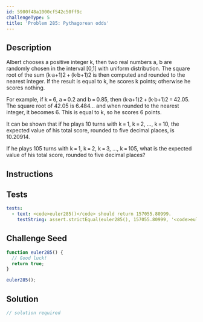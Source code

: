 ```yaml
---
id: 5900f48a1000cf542c50ff9c
challengeType: 5
title: 'Problem 285: Pythagorean odds'
---
```


## Description
<section id='description'>
Albert chooses a positive integer k, then two real numbers a, b are randomly chosen in the interval [0,1] with uniform distribution.
The square root of the sum (k·a+1)2 + (k·b+1)2 is then computed and rounded to the nearest integer. If the result is equal to k, he scores k points; otherwise he scores nothing.

For example, if k = 6, a = 0.2 and b = 0.85, then (k·a+1)2 + (k·b+1)2 = 42.05.
The square root of 42.05 is 6.484... and when rounded to the nearest integer, it becomes 6.
This is equal to k, so he scores 6 points.

It can be shown that if he plays 10 turns with k = 1, k = 2, ..., k = 10, the expected value of his total score, rounded to five decimal places, is 10.20914.

If he plays 105 turns with k = 1, k = 2, k = 3, ..., k = 105, what is the expected value of his total score, rounded to five decimal places?
</section>

## Instructions
<section id='instructions'>

</section>

## Tests
<section id='tests'>

```yml
tests:
  - text: <code>euler285()</code> should return 157055.80999.
    testString: assert.strictEqual(euler285(), 157055.80999, '<code>euler285()</code> should return 157055.80999.');

```

</section>

## Challenge Seed
<section id='challengeSeed'>

<div id='js-seed'>

```js
function euler285() {
  // Good luck!
  return true;
}

euler285();
```

</div>



</section>

## Solution
<section id='solution'>

```js
// solution required
```
</section>
